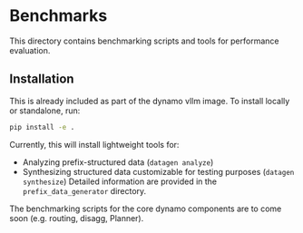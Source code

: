 <!-- # SPDX-FileCopyrightText: Copyright (c) 2025 NVIDIA CORPORATION & AFFILIATES. All rights reserved.
# SPDX-License-Identifier: Apache-2.0
#
# Licensed under the Apache License, Version 2.0 (the "License");
# you may not use this file except in compliance with the License.
# You may obtain a copy of the License at
#
# http://www.apache.org/licenses/LICENSE-2.0
#
# Unless required by applicable law or agreed to in writing, software
# distributed under the License is distributed on an "AS IS" BASIS,
# WITHOUT WARRANTIES OR CONDITIONS OF ANY KIND, either express or implied.
# See the License for the specific language governing permissions and
# limitations under the License. -->

# Benchmarks

This directory contains benchmarking scripts and tools for performance evaluation.

## Installation

This is already included as part of the dynamo vllm image. To install locally or standalone, run:

```bash
pip install -e .
```

Currently, this will install lightweight tools for:
- Analyzing prefix-structured data (`datagen analyze`)
- Synthesizing structured data customizable for testing purposes (`datagen synthesize`)
Detailed information are provided in the `prefix_data_generator` directory.

The benchmarking scripts for the core dynamo components are to come soon (e.g. routing, disagg, Planner).